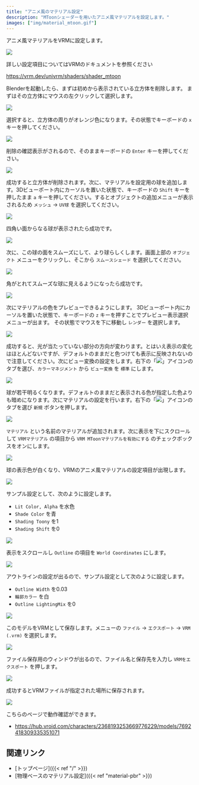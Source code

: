 ```yaml
---
title: "アニメ風のマテリアル設定"
description: "MToonシェーダーを用いたアニメ風マテリアルを設定します。"
images: ["img/material_mtoon.gif"]
---
```


アニメ風マテリアルをVRMに設定します。

![](material_mtoon.gif)

詳しい設定項目についてはVRMのドキュメントを参照ください

https://vrm.dev/univrm/shaders/shader_mtoon

Blenderを起動したら、まずは初めから表示されている立方体を削除します。
まずはその立方体にマウスの左クリックして選択します。

![](1.ja.png)

選択すると、立方体の周りがオレンジ色になります。その状態でキーボードの `x` キーを押してください。

![](2.ja.png)

削除の確認表示がされるので、そのままキーボードの `Enter` キーを押してください。

![](3.ja.png)

成功すると立方体が削除されます。次に、マテリアルを設定用の球を追加します。3Dビューポート内にカーソルを置いた状態で、キーボードの `Shift` キーを押したまま `a` キーを押してください。するとオブジェクトの追加メニューが表示されるため `メッシュ` → `UV球` を選択してください。

![](4.ja.png)

四角い面からなる球が表示されたら成功です。

![](5.ja.png)

次に、この球の面をスムーズにして、より球らしくします。画面上部の `オブジェクト` メニューをクリックし、そこから `スムースシェード` を選択してください。

![](6.ja.png)

角がとれてスムーズな球に見えるようになったら成功です。

![](7.ja.png)

次にマテリアルの色をプレビューできるようにします。
3Dビューポート内にカーソルを置いた状態で、キーボードの `z` キーを押すことでプレビュー表示選択メニューが出ます。
その状態でマウスを下に移動し `レンダー` を選択します。

![](8.ja.png)

成功すると、光が当たっていない部分の方向が変わります。とはいえ表示の変化はほとんどないですが、デフォルトのままだと色つけても表示に反映されないので注意してください。次にビュー変換の設定をします。右下の「![](scene_property_tab_icon.png)」アイコンのタブを選び、`カラーマネジメント` から `ビュー変換` を `標準` にします。

![](9.ja.png)

球が若干明るくなります。デフォルトのままだと表示される色が指定した色よりも暗めになります。次にマテリアルの設定を行います。右下の「![](material_property_tab_icon.png)」アイコンのタブを選び `新規` ボタンを押します。

![](10.ja.png)

`マテリアル` という名前のマテリアルが追加されます。次に表示を下にスクロールして `VRMマテリアル` の項目から `VRM MToonマテリアルを有効にする` のチェックボックスをオンにします。

![](11.ja.png)

球の表示色が白くなり、VRMのアニメ風マテリアルの設定項目が出現します。

![](12.ja.png)

サンプル設定として、次のように設定します。

- `Lit Color, Alpha` を水色
- `Shade Color` を青
- `Shading Toony` を1
- `Shading Shift` を0

![](13.ja.png)

表示をスクロールし `Outline` の項目を `World Coordinates` にします。

![](14.ja.png)

アウトラインの設定が出るので、サンプル設定として次のように設定します。

- `Outline Width` を0.03
- `輪郭カラー` を白
- `Outline LightingMix` を0

![](15.ja.png)

このモデルをVRMとして保存します。メニューの `ファイル` → `エクスポート` → `VRM (.vrm)` を選択します。

![](16.ja.png)

ファイル保存用のウィンドウが出るので、ファイル名と保存先を入力し `VRMをエクスポート` を押します。

![](17.ja.png)

成功するとVRMファイルが指定された場所に保存されます。

![](material_mtoon.gif)

こちらのページで動作確認ができます。

- https://hub.vroid.com/characters/2368193253669776229/models/7692418309335351071

## 関連リンク

- [トップページ]({{< ref "/" >}})
- [物理ベースのマテリアル設定]({{< ref "material-pbr" >}})

